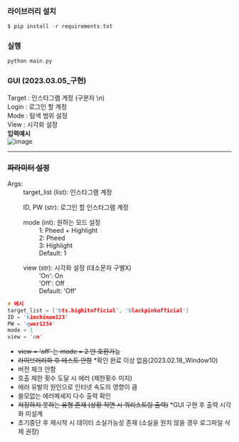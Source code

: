 ### 라이브러리 설치
```c
$ pip install -r requirements.txt
```

### 실행
```c
python main.py
```
### GUI (2023.03.05_구현)
Target : 인스타그램 계정 (구분자 \n)  
Login : 로그인 할 계정  
Mode : 탐색 범위 설정  
View : 시각화 설정  
**입력예시**  
![image](https://user-images.githubusercontent.com/112064615/222964064-bb66f661-16db-4bef-add8-4fb4e774d1b6.png)

---
### ~~파라미터 설정~~  
Args:  
&nbsp;&nbsp;&nbsp;&nbsp;&nbsp;&nbsp;&nbsp;&nbsp;
target_list (list): 인스타그램 계정  

&nbsp;&nbsp;&nbsp;&nbsp;&nbsp;&nbsp;&nbsp;&nbsp;
ID, PW (str): 로그인 할 인스타그램 계정  

&nbsp;&nbsp;&nbsp;&nbsp;&nbsp;&nbsp;&nbsp;&nbsp;
mode (int): 원하는 모드 설정  
&nbsp;&nbsp;&nbsp;&nbsp;&nbsp;&nbsp;&nbsp;&nbsp;
&nbsp;&nbsp;&nbsp;&nbsp;&nbsp;&nbsp;&nbsp;&nbsp;
1: Pheed + Highlight  
&nbsp;&nbsp;&nbsp;&nbsp;&nbsp;&nbsp;&nbsp;&nbsp;
&nbsp;&nbsp;&nbsp;&nbsp;&nbsp;&nbsp;&nbsp;&nbsp;
2: Pheed  
&nbsp;&nbsp;&nbsp;&nbsp;&nbsp;&nbsp;&nbsp;&nbsp;
&nbsp;&nbsp;&nbsp;&nbsp;&nbsp;&nbsp;&nbsp;&nbsp;
3: Highlight  
&nbsp;&nbsp;&nbsp;&nbsp;&nbsp;&nbsp;&nbsp;&nbsp;
&nbsp;&nbsp;&nbsp;&nbsp;&nbsp;&nbsp;&nbsp;&nbsp;
Default: 1  

&nbsp;&nbsp;&nbsp;&nbsp;&nbsp;&nbsp;&nbsp;&nbsp;
view (str): 시각화 설정 (대소문자 구별X)  
&nbsp;&nbsp;&nbsp;&nbsp;&nbsp;&nbsp;&nbsp;&nbsp;
&nbsp;&nbsp;&nbsp;&nbsp;&nbsp;&nbsp;&nbsp;&nbsp;
'On': On  
&nbsp;&nbsp;&nbsp;&nbsp;&nbsp;&nbsp;&nbsp;&nbsp;
&nbsp;&nbsp;&nbsp;&nbsp;&nbsp;&nbsp;&nbsp;&nbsp;
'Off': Off  
&nbsp;&nbsp;&nbsp;&nbsp;&nbsp;&nbsp;&nbsp;&nbsp;
&nbsp;&nbsp;&nbsp;&nbsp;&nbsp;&nbsp;&nbsp;&nbsp;
Default: 'Off'  
```c
# 예시
target_list = ['bts.bighitofficial', 'blackpinkofficial']
ID = 'kimchiman123'
PW = 'qwer1234'
mode = 1
view = 'on'
```
+ ~~view = 'off' 는 mode = 2 만 호환가능~~
+ ~~라이브러리화 후 테스트 안함~~ *확인 완료 이상 없음(2023.02.18_Window10)
+ 버전 체크 안함
+ 호출 제한 횟수 도달 시 에러 (제한횟수 미지)
+ 에러 유발의 원인으로 인터넷 속도의 영향이 큼
+ 쓸모없는 에러메세지 다수 출력 확인
+ ~~저장하지 못하는 유형 존재 (상황 직면 시 쿼리스트링 출력)~~ *GUI 구현 후 출력 시각화 미설계
+ 조기중단 후 재시작 시 데이터 소실가능성 존재 (소실을 원치 않을 경우 로그파일 삭제 권장)
